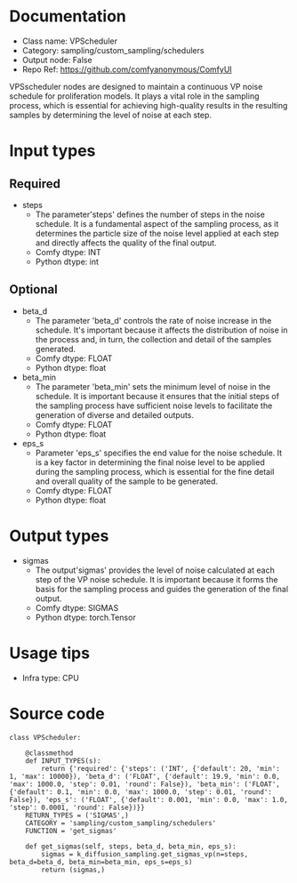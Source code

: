 # Documentation
- Class name: VPScheduler
- Category: sampling/custom_sampling/schedulers
- Output node: False
- Repo Ref: https://github.com/comfyanonymous/ComfyUI

VPSscheduler nodes are designed to maintain a continuous VP noise schedule for proliferation models. It plays a vital role in the sampling process, which is essential for achieving high-quality results in the resulting samples by determining the level of noise at each step.

# Input types
## Required
- steps
    - The parameter'steps' defines the number of steps in the noise schedule. It is a fundamental aspect of the sampling process, as it determines the particle size of the noise level applied at each step and directly affects the quality of the final output.
    - Comfy dtype: INT
    - Python dtype: int
## Optional
- beta_d
    - The parameter 'beta_d' controls the rate of noise increase in the schedule. It's important because it affects the distribution of noise in the process and, in turn, the collection and detail of the samples generated.
    - Comfy dtype: FLOAT
    - Python dtype: float
- beta_min
    - The parameter 'beta_min' sets the minimum level of noise in the schedule. It is important because it ensures that the initial steps of the sampling process have sufficient noise levels to facilitate the generation of diverse and detailed outputs.
    - Comfy dtype: FLOAT
    - Python dtype: float
- eps_s
    - Parameter 'eps_s' specifies the end value for the noise schedule. It is a key factor in determining the final noise level to be applied during the sampling process, which is essential for the fine detail and overall quality of the sample to be generated.
    - Comfy dtype: FLOAT
    - Python dtype: float

# Output types
- sigmas
    - The output'sigmas' provides the level of noise calculated at each step of the VP noise schedule. It is important because it forms the basis for the sampling process and guides the generation of the final output.
    - Comfy dtype: SIGMAS
    - Python dtype: torch.Tensor

# Usage tips
- Infra type: CPU

# Source code
```
class VPScheduler:

    @classmethod
    def INPUT_TYPES(s):
        return {'required': {'steps': ('INT', {'default': 20, 'min': 1, 'max': 10000}), 'beta_d': ('FLOAT', {'default': 19.9, 'min': 0.0, 'max': 1000.0, 'step': 0.01, 'round': False}), 'beta_min': ('FLOAT', {'default': 0.1, 'min': 0.0, 'max': 1000.0, 'step': 0.01, 'round': False}), 'eps_s': ('FLOAT', {'default': 0.001, 'min': 0.0, 'max': 1.0, 'step': 0.0001, 'round': False})}}
    RETURN_TYPES = ('SIGMAS',)
    CATEGORY = 'sampling/custom_sampling/schedulers'
    FUNCTION = 'get_sigmas'

    def get_sigmas(self, steps, beta_d, beta_min, eps_s):
        sigmas = k_diffusion_sampling.get_sigmas_vp(n=steps, beta_d=beta_d, beta_min=beta_min, eps_s=eps_s)
        return (sigmas,)
```